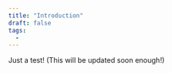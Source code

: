 ```yaml
---
title: "Introduction"
draft: false
tags:
  - 
---
```

 Just a test! (This will be updated soon enough!)